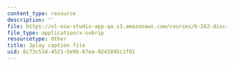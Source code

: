 ```yaml
---
content_type: resource
description: ''
file: https://ol-ocw-studio-app-qa.s3.amazonaws.com/courses/6-262-discrete-stochastic-processes-spring-2011/8c73c53445215e9b87ea9243895c1f81_s98jdWi2kEs.vtt
file_type: application/x-subrip
resourcetype: Other
title: 3play caption file
uid: 8c73c534-4521-5e9b-87ea-9243895c1f81
---
```

